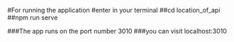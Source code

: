 #For running the application
#enter in your terminal
##cd location_of_api
##npm run serve


###The app runs on the port number 3010
###you can visit 
localhost:3010
